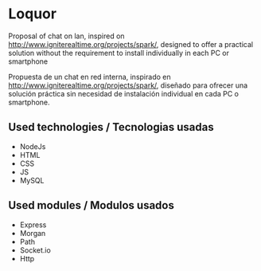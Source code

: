 # Loquor
Proposal of chat on lan, inspired on http://www.igniterealtime.org/projects/spark/, designed to offer a practical solution without the requirement to install individually in each PC or smartphone

Propuesta de un chat en red interna, inspirado en http://www.igniterealtime.org/projects/spark/, diseñado para ofrecer una solución práctica sin necesidad de instalación individual en cada PC o smartphone.

## Used technologies / Tecnologias usadas
- NodeJs
- HTML
- CSS
- JS
- MySQL

## Used modules / Modulos usados
- Express
- Morgan
- Path
- Socket.io
- Http

